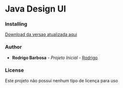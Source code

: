 # Java Design UI  

### Installing 

[Download da versao atualizada aqui](https://github.com/RodrigoBLima/Project-UI-Java)

### Author

* **Rodrigo Barbosa** - *Projeto Inicial* - [Rodrigo](https://github.com/RodrigoBLima)

### License

Este projeto não possui nenhum tipo de licença para uso
